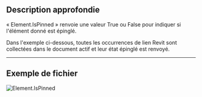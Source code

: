 ## Description approfondie
« Element.IsPinned » renvoie une valeur True ou False pour indiquer si l'élément donné est épinglé.

Dans l'exemple ci-dessous, toutes les occurrences de lien Revit sont collectées dans le document actif et leur état épinglé est renvoyé.
___
## Exemple de fichier

![Element.IsPinned](./Revit.Elements.Element.IsPinned_img.jpg)
